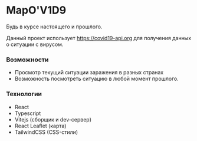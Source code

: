 # MapO'V1D9

Будь в курсе настоящего и прошлого.

Данный проект использует https://covid19-api.org для получения данных о ситуации с вирусом.

### Возможности

- Просмотр текущий ситуации заражения в разных странах
- Возможность посмотреть ситуацию в любой момент прошлого.

### Технологии

- React
- Typescript
- Vitejs (сборщик и dev-сервер)
- React Leaflet (карта)
- TailwindCSS (CSS-стили)
